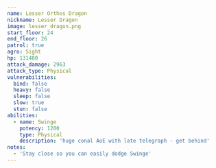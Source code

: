 ```yaml
---
name: Lesser Orthos Dragon
nickname: Lesser Dragon
image: lesser_dragon.png
start_floor: 24
end_floor: 26
patrol: true
agro: Sight
hp: 131480
attack_damage: 2963
attack_type: Physical
vulnerabilities:
  bind: false
  heavy: false
  sleep: false
  slow: true
  stun: false
abilities:
  - name: Swinge
    potency: 1200
    type: Physical
    description: 'huge conal AoE with late telegraph - get behind'
notes:
  - 'Stay close so you can easily dodge Swinge'
---
```


